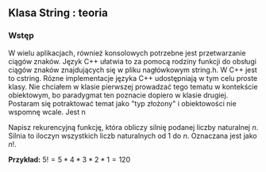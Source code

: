 ## Klasa String : teoria

### Wstęp

W wielu aplikacjach, również konsolowych potrzebne jest przetwarzanie ciągów znaków.
Język C++ ułatwia to za pomocą rodziny funkcji do obsługi ciągów znaków znajdujących się w pliku nagłówkowym
string.h. W C++ jest to cstring. Rózne implementacje języka C++ udostępniają w tym celu proste klasy.
Nie chciałem w klasie pierwszej prowadzać tego tematu w kontekście obiektowym, bo paradygmat ten poznacie dopiero
w klasie drugiej. Postaram się potraktować temat jako "typ złożony" i obiektowości nie wspomnę wcale.
Jest n




Napisz rekurencyjną funkcję, która obliczy silnię podanej liczby naturalnej $n$.<br>
Silnia to iloczyn wszystkich liczb naturalnych od $1$ do $n$. Oznaczana jest jako $n!$.

**Przykład:** $5! = 5 * 4 * 3 * 2 * 1 = 120$
